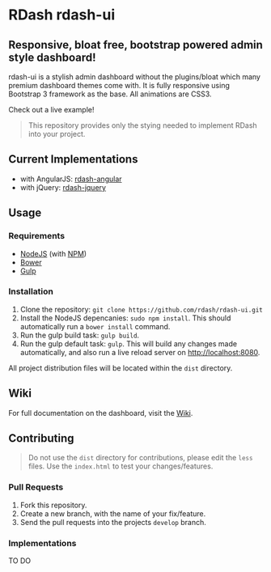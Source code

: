 # RDash rdash-ui
## Responsive, bloat free, bootstrap powered admin style dashboard!

rdash-ui is a stylish admin dashboard without the plugins/bloat which many premium dashboard themes come with. It is fully responsive using Bootstrap 3 framework as the base. All animations are CSS3.

Check out a live example!

> This repository provides only the stying needed to implement RDash into your project.

## Current Implementations

* with AngularJS: [rdash-angular](https://github.com/rdash/rdash-angular)
* with jQuery: [rdash-jquery](https://github.com/rdash/rdash-jquery)

## Usage
### Requirements
* [NodeJS](http://nodejs.org/) (with [NPM](https://www.npmjs.org/))
* [Bower](http://bower.io)
* [Gulp](http://bower.io)
### Installation
1. Clone the repository: `git clone https://github.com/rdash/rdash-ui.git`
2. Install the NodeJS depencanies: `sudo npm install`. This should automatically run a `bower install` command.
3. Run the gulp build task: `gulp build`.
4. Run the gulp default task: `gulp`. This will build any changes made automatically, and also run a live reload server on [http://localhost:8080](http://localhost:8080).

All project distribution files will be located within the `dist` directory.

## Wiki
For full documentation on the dashboard, visit the [Wiki]().

## Contributing
> Do not use the `dist` directory for contributions, please edit the `less` files.
Use the `index.html` to test your changes/features.
### Pull Requests
1. Fork this repository.
2. Create a new branch, with the name of your fix/feature.
3. Send the pull requests into the projects `develop` branch.
### Implementations
TO DO

